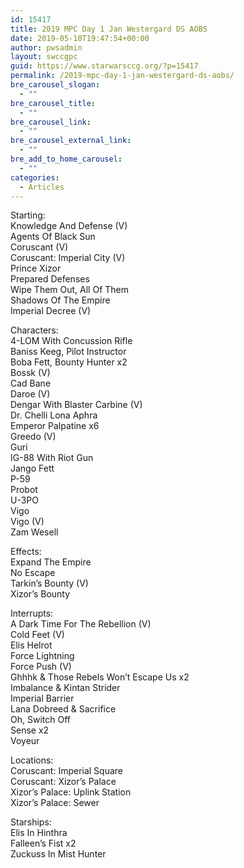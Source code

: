 ```yaml
---
id: 15417
title: 2019 MPC Day 1 Jan Westergard DS AOBS
date: 2019-05-10T19:47:54+00:00
author: pwsadmin
layout: swccgpc
guid: https://www.starwarsccg.org/?p=15417
permalink: /2019-mpc-day-1-jan-westergard-ds-aobs/
bre_carousel_slogan:
  - ""
bre_carousel_title:
  - ""
bre_carousel_link:
  - ""
bre_carousel_external_link:
  - ""
bre_add_to_home_carousel:
  - ""
categories:
  - Articles
---
```

Starting:  
Knowledge And Defense (V)  
Agents Of Black Sun  
Coruscant (V)  
Coruscant: Imperial City (V)  
Prince Xizor  
Prepared Defenses  
Wipe Them Out, All Of Them  
Shadows Of The Empire  
Imperial Decree (V)

Characters:  
4-LOM With Concussion Rifle  
Baniss Keeg, Pilot Instructor  
Boba Fett, Bounty Hunter x2  
Bossk (V)  
Cad Bane  
Daroe (V)  
Dengar With Blaster Carbine (V)  
Dr. Chelli Lona Aphra  
Emperor Palpatine x6  
Greedo (V)  
Guri  
IG-88 With Riot Gun  
Jango Fett  
P-59  
Probot  
U-3PO  
Vigo  
Vigo (V)  
Zam Wesell

Effects:  
Expand The Empire  
No Escape  
Tarkin&#8217;s Bounty (V)  
Xizor&#8217;s Bounty

Interrupts:  
A Dark Time For The Rebellion (V)  
Cold Feet (V)  
Elis Helrot  
Force Lightning  
Force Push (V)  
Ghhhk & Those Rebels Won&#8217;t Escape Us x2  
Imbalance & Kintan Strider  
Imperial Barrier  
Lana Dobreed & Sacrifice  
Oh, Switch Off  
Sense x2  
Voyeur

Locations:  
Coruscant: Imperial Square  
Coruscant: Xizor&#8217;s Palace  
Xizor&#8217;s Palace: Uplink Station  
Xizor&#8217;s Palace: Sewer

Starships:  
Elis In Hinthra  
Falleen&#8217;s Fist x2  
Zuckuss In Mist Hunter
